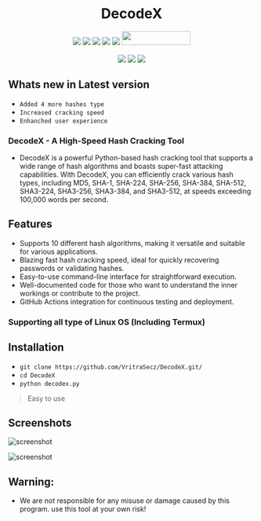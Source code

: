 <h1 align="center">DecodeX</h1>

<p align="center"> 
  <img src="https://img.shields.io/github/stars/VritraSecz/DecodeX?style=for-the-badge&color=orange">
  <img src="https://img.shields.io/github/forks/VritraSecz/DecodeX?color=cyan&style=for-the-badge&color=purple">
  <img src="https://img.shields.io/github/watchers/VritraSecz/DecodeX?color=cyan&style=for-the-badge&color=purple">
  <img src="https://img.shields.io/github/issues/VritraSecz/DecodeX?color=red&style=for-the-badge">
  <img src="https://img.shields.io/github/license/VritraSecz/DecodeX?style=for-the-badge&color=blue">
  <img src="https://hits.dwyl.com/VritraSecz/DecodeX.svg" width="140" height="28">
<br>
<br>
  <img src="https://img.shields.io/badge/Author-Alex Butler-purple?style=flat-square">
  <img src="https://img.shields.io/badge/Open%20Source-Yes-cyan?style=flat-square">
  <img src="https://img.shields.io/badge/Written%20In-Python-blue?style=flat-square">
</p>


## Whats new in Latest version

+ `Added 4 more hashes type`
+ `Increased cracking speed`
+ `Enhanched user experience`

### DecodeX - A High-Speed Hash Cracking Tool

+ DecodeX is a powerful Python-based hash cracking tool that supports a wide range of hash algorithms and boasts super-fast attacking capabilities. With DecodeX, you can efficiently crack various hash types, including MD5, SHA-1, SHA-224, SHA-256, SHA-384, SHA-512, SHA3-224, SHA3-256, SHA3-384, and SHA3-512, at speeds exceeding 100,000 words per second.

## Features

  + Supports 10 different hash algorithms, making it versatile and suitable for various applications.
  + Blazing fast hash cracking speed, ideal for quickly recovering passwords or validating hashes.
  + Easy-to-use command-line interface for straightforward execution.
  + Well-documented code for those who want to understand the inner workings or contribute to the project.
  + GitHub Actions integration for continuous testing and deployment.

### Supporting all type of Linux OS (Including Termux)

## Installation

+ `git clone https://github.com/VritraSecz/DecodeX.git/`
+ `cd DecodeX`
+ `python decodex.py`

> Easy to use

## Screenshots

![screenshot](https://i.ibb.co/3fb3Kj7/Screenshot-2023-09-02-15-04-05-708-com-termux-edit.jpg)

![screenshot](https://i.ibb.co/G3nTWwC/Screenshot-2023-09-02-15-05-10-510-com-termux-edit.jpg)

## Warning:

+ We are not responsible for any misuse or damage caused by this program. use this tool at your own risk!


